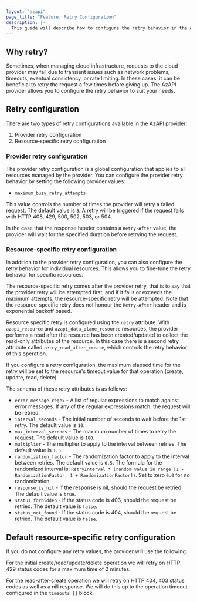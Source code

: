 ```yaml
---
layout: "azapi"
page_title: "Feature: Retry Configuration"
description: |-
  This guide will describe how to configure the retry behavior in the AzAPI provider. The retry configuration allows you to control how the provider handles failed requests and if it should retry them.
---
```


## Why retry?

Sometimes, when managing cloud infrastructure, requests to the cloud provider may fail due to transient issues such as network problems, timeouts, eventual consistency, or rate limiting. In these cases, it can be beneficial to retry the request a few times before giving up. The AzAPI provider allows you to configure the retry behavior to suit your needs.

## Retry configuration

There are two types of retry configurations available in the AzAPI provider:

1. Provider retry configuration
2. Resource-specific retry configuration

### Provider retry configuration

The provider retry configuration is a global configuration that applies to all resources managed by the provider. You can configure the provider retry behavior by setting the following provider values:

- `maximum_busy_retry_attempts`

This value controls the number of times the provider will retry a failed request. The default value is `3`.
A retry will be triggered if the request fails with HTTP 408, 429, 500, 502, 503, or 504.

In the case that the response header contains a `Retry-After` value, the provider will wait for the specified duration before retrying the request.

### Resource-specific retry configuration

In addition to the provider retry configuration, you can also configure the retry behavior for individual resources. This allows you to fine-tune the retry behavior for specific resources.

The resource-specific retry comes after the provider retry, that is to say that the provider retry will be attempted first, and if it fails or exceeds the maximum attempts, the resource-specific retry will be attempted.
Note that the resource-specific retry does not honour the `Retry-After` header and is exponential backoff based.

Resource specific retry is configured using the `retry` attribute.
With `azapi_resource` and `azapi_data_plane_resource` resources, the provider performs a read after the resource has been created/updated to collect the read-only attributes of the resource. In this case there is a second retry attribute called `retry_read_after_create`, which controls the retry behavior of this operation.

If you configure a retry configuration, the maximum elapsed time for the retry will be set to the resource's timeout value for that operation (create, update, read, delete).

The schema of these retry attributes is as follows:

- `error_message_regex` - A list of regular expressions to match against error messages. If any of the regular expressions match, the request will be retried.
- `interval_seconds` - The initial number of seconds to wait before the 1st retry. The default value is `10`.
- `max_interval_seconds` - The maximum number of times to retry the request. The default value is `180`.
- `multiplier` - The multiplier to apply to the interval between retries. The default value is `1.5`.
- `randomization_factor` - The randomization factor to apply to the interval between retries. The default value is `0.5`. The formula for the randomized interval is: `RetryInterval * (random value in range [1 - RandomizationFactor, 1 + RandomizationFactor])`. Set to zero `0.0` for no randomization.
- `response_is_nil` - If the response is nil, should the request be retried. The default value is `true`.
- `status_forbidden` - If the status code is 403, should the request be retried. The default value is `false`.
- `status_not_found` - If the status code is 404, should the request be retried. The default value is `false`.

## Default resource-specific retry configuration

If you do not configure any retry values, the provider will use the following:

For the initial create/read/update/delete operation we will retry on HTTP 429 status codes for a maximum time of 2 minutes.

For the read-after-create operation we will retry on HTTP 404, 403 status codes as well as a nill response.
We will do this up to the operation timeout configured in the `timeouts {}` block.
